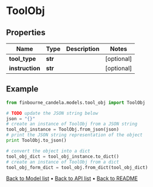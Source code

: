 # ToolObj


## Properties
Name | Type | Description | Notes
------------ | ------------- | ------------- | -------------
**tool_type** | **str** |  | [optional] 
**instruction** | **str** |  | [optional] 

## Example

```python
from finbourne_candela.models.tool_obj import ToolObj

# TODO update the JSON string below
json = "{}"
# create an instance of ToolObj from a JSON string
tool_obj_instance = ToolObj.from_json(json)
# print the JSON string representation of the object
print ToolObj.to_json()

# convert the object into a dict
tool_obj_dict = tool_obj_instance.to_dict()
# create an instance of ToolObj from a dict
tool_obj_form_dict = tool_obj.from_dict(tool_obj_dict)
```
[Back to Model list](../README.md#documentation-for-models) &#8226; [Back to API list](../README.md#documentation-for-api-endpoints) &#8226; [Back to README](../README.md)


